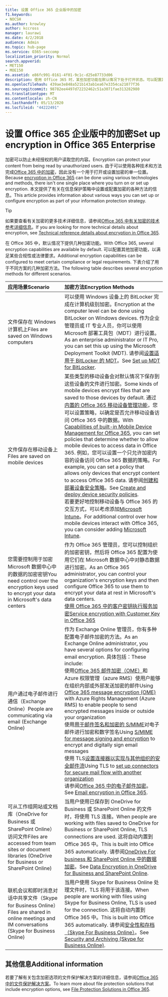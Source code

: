 ```yaml
---
title: 设置 Office 365 企业版中的加密
f1.keywords:
- NOCSH
ms.author: krowley
author: kccross
manager: laurawi
ms.date: 4/2/2018
audience: Admin
ms.topic: hub-page
ms.service: O365-seccomp
localization_priority: Normal
search.appverid:
- MET150
- MOE150
ms.assetid: e86fc991-0161-4f01-9c1c-d25e87733d06
description: 使用 Office 365 时，某些加密功能在默认情况下处于打开状态。可以配置其他功能以满足某些合规性或法律要求。
ms.openlocfilehash: 439ae3e848a521b143ab1ea67e3354ca21077f36
ms.sourcegitcommit: 98782ee4497d72232462c51a3071fae313282980
ms.translationtype: MT
ms.contentlocale: zh-CN
ms.lasthandoff: 05/13/2020
ms.locfileid: "44222491"
---
```

# <a name="set-up-encryption-in-office-365-enterprise"></a><span data-ttu-id="dc579-103">设置 Office 365 企业版中的加密</span><span class="sxs-lookup"><span data-stu-id="dc579-103">Set up encryption in Office 365 Enterprise</span></span>

<span data-ttu-id="dc579-104">加密可以防止未经授权的用户读取您的内容。</span><span class="sxs-lookup"><span data-stu-id="dc579-104">Encryption can protect your content from being read by unauthorized users.</span></span> <span data-ttu-id="dc579-105">由于可以使用各种技术和方法完成[Office 365 中的加密](encryption.md)，因此没有一个用于打开或设置加密的单一位置。</span><span class="sxs-lookup"><span data-stu-id="dc579-105">Because [encryption in Office 365](encryption.md) can be done using various technologies and methods, there isn't one single place where you turn on or set up encryption.</span></span> <span data-ttu-id="dc579-106">本文提供了有关在信息保护策略中设置或配置加密的各种方法的信息。</span><span class="sxs-lookup"><span data-stu-id="dc579-106">This article provides information about various ways you can set up or configure encryption as part of your information protection strategy.</span></span>
  
> [!TIP]
> <span data-ttu-id="dc579-107">如果要查看有关加密的更多技术详细信息，请参阅[Office 365 中有关加密的技术参考详细信息](technical-reference-details-about-encryption.md)。</span><span class="sxs-lookup"><span data-stu-id="dc579-107">If you are looking for more technical details about encryption, see [Technical reference details about encryption in Office 365](technical-reference-details-about-encryption.md).</span></span>
  
<span data-ttu-id="dc579-108">在 Office 365 中，默认情况下提供几种加密功能。</span><span class="sxs-lookup"><span data-stu-id="dc579-108">With Office 365, several encryption capabilities are available by default.</span></span> <span data-ttu-id="dc579-109">可以配置其他加密功能，以满足某些合规性或法律要求。</span><span class="sxs-lookup"><span data-stu-id="dc579-109">Additional encryption capabilities can be configured to meet certain compliance or legal requirements.</span></span> <span data-ttu-id="dc579-110">下表介绍了用于不同方案的几种加密方法。</span><span class="sxs-lookup"><span data-stu-id="dc579-110">The following table describes several encryption methods for different scenarios.</span></span>
  
|<span data-ttu-id="dc579-111">**应用场景**</span><span class="sxs-lookup"><span data-stu-id="dc579-111">**Scenario**</span></span>|<span data-ttu-id="dc579-112">**加密方法**</span><span class="sxs-lookup"><span data-stu-id="dc579-112">**Encryption Methods**</span></span>|
|:-----|:-----|
|<span data-ttu-id="dc579-113">文件保存在 Windows 计算机上</span><span class="sxs-lookup"><span data-stu-id="dc579-113">Files are saved on Windows computers</span></span>  <br/> |<span data-ttu-id="dc579-114">可以使用 Windows 设备上的 BitLocker 完成在计算机级别加密。</span><span class="sxs-lookup"><span data-stu-id="dc579-114">Encryption at the computer level can be done using BitLocker on Windows devices.</span></span> <span data-ttu-id="dc579-115">作为企业管理员或 IT 专业人员，你可以使用 Microsoft 部署工具包（MDT）进行设置。</span><span class="sxs-lookup"><span data-stu-id="dc579-115">As an enterprise administrator or IT Pro, you can set this up using the Microsoft Deployment Toolkit (MDT).</span></span> <span data-ttu-id="dc579-116">请参阅[设置适用于 BitLocker 的 MDT](https://go.microsoft.com/fwlink/?linkid=849282)。</span><span class="sxs-lookup"><span data-stu-id="dc579-116">See [Set up MDT for BitLocker](https://go.microsoft.com/fwlink/?linkid=849282).</span></span>  <br/> |
|<span data-ttu-id="dc579-117">文件保存在移动设备上</span><span class="sxs-lookup"><span data-stu-id="dc579-117">Files are saved on mobile devices</span></span>  <br/> |<span data-ttu-id="dc579-118">某些类型的移动设备会对默认情况下保存到这些设备的文件进行加密。</span><span class="sxs-lookup"><span data-stu-id="dc579-118">Some kinds of mobile devices encrypt files that are saved to those devices by default.</span></span> <span data-ttu-id="dc579-119">通过[内置的 Office 365 移动设备管理功能](https://support.microsoft.com/en-us/office/capabilities-of-built-in-mobile-device-management-for-microsoft-365-a1da44e5-7475-4992-be91-9ccec25905b0)，您可以设置策略，以确定是否允许移动设备访问 Office 365 中的数据。</span><span class="sxs-lookup"><span data-stu-id="dc579-119">With [Capabilities of built-in Mobile Device Management for Office 365](https://support.microsoft.com/en-us/office/capabilities-of-built-in-mobile-device-management-for-microsoft-365-a1da44e5-7475-4992-be91-9ccec25905b0), you can set policies that determine whether to allow mobile devices to access data in Office 365.</span></span> <span data-ttu-id="dc579-120">例如，您可以设置一个只允许加密内容的设备访问 Office 365 数据的策略。</span><span class="sxs-lookup"><span data-stu-id="dc579-120">For example, you can set a policy that allows only devices that encrypt content to access Office 365 data.</span></span> <span data-ttu-id="dc579-121">请参阅[创建和部署设备安全策略](https://support.microsoft.com/en-us/office/create-and-deploy-device-security-policies-d310f556-8bfb-497b-9bd7-fe3c36ea2fd6)。</span><span class="sxs-lookup"><span data-stu-id="dc579-121">See [Create and deploy device security policies](https://support.microsoft.com/en-us/office/create-and-deploy-device-security-policies-d310f556-8bfb-497b-9bd7-fe3c36ea2fd6).</span></span>  <br/> <span data-ttu-id="dc579-122">若要更好地控制移动设备与 Office 365 的交互方式，可以考虑添加[Microsoft Intune](https://docs.microsoft.com/mem/intune/fundamentals/setup-steps)。</span><span class="sxs-lookup"><span data-stu-id="dc579-122">For additional control over how mobile devices interact with Office 365, you can consider adding [Microsoft Intune](https://docs.microsoft.com/mem/intune/fundamentals/setup-steps).</span></span>  <br/> |
|<span data-ttu-id="dc579-123">您需要控制用于加密 Microsoft 数据中心中的数据的加密密钥</span><span class="sxs-lookup"><span data-stu-id="dc579-123">You need control over the encryption keys used to encrypt your data in Microsoft's data centers</span></span>  <br/> | <span data-ttu-id="dc579-124">作为 Office 365 管理员，您可以控制组织的加密密钥，然后将 Office 365 配置为使用它们在 Microsoft 数据中心中对静态数据进行加密。</span><span class="sxs-lookup"><span data-stu-id="dc579-124">As an Office 365 administrator, you can control your organization's encryption keys and then configure Office 365 to use them to encrypt your data at rest in Microsoft's data centers.</span></span>  <br/> [<span data-ttu-id="dc579-125">使用 Office 365 中的客户密钥执行服务加密</span><span class="sxs-lookup"><span data-stu-id="dc579-125">Service encryption with Customer Key in Office 365</span></span>](customer-key-overview.md) <br/> |
|<span data-ttu-id="dc579-126">用户通过电子邮件进行通信（Exchange Online）</span><span class="sxs-lookup"><span data-stu-id="dc579-126">People are communicating via email (Exchange Online)</span></span>  <br/> | <span data-ttu-id="dc579-127">作为 Exchange Online 管理员，你有多种配置电子邮件加密的方法。</span><span class="sxs-lookup"><span data-stu-id="dc579-127">As an Exchange Online administrator, you have several options for configuring email encryption.</span></span> <span data-ttu-id="dc579-128">具体包括：</span><span class="sxs-lookup"><span data-stu-id="dc579-128">These include:</span></span>  <br/>  <span data-ttu-id="dc579-129">使用[Office 365 邮件加密（OME）](set-up-new-message-encryption-capabilities.md)和 Azure 权限管理（azure RMS）使用户能够在组织内部或外部发送加密的邮件</span><span class="sxs-lookup"><span data-stu-id="dc579-129">Using [Office 365 message encryption (OME)](set-up-new-message-encryption-capabilities.md) with Azure Rights Management (Azure RMS) to enable people to send encrypted messages inside or outside your organization</span></span>  <br/>  <span data-ttu-id="dc579-130">使用[用于邮件签名和加密的 S/MIME](https://aka.ms/c6dozg)对电子邮件进行加密和数字签名</span><span class="sxs-lookup"><span data-stu-id="dc579-130">Using [S/MIME for message signing and encryption](https://aka.ms/c6dozg) to encrypt and digitally sign email messages</span></span>  <br/>  <span data-ttu-id="dc579-131">使用 TLS[设置连接器以实现与其他组织的安全邮件流](https://aka.ms/hs809p)</span><span class="sxs-lookup"><span data-stu-id="dc579-131">Using TLS to [set up connectors for secure mail flow with another organization](https://aka.ms/hs809p)</span></span> <br/>  <span data-ttu-id="dc579-132">请参阅[Office 365 中的电子邮件加密](https://aka.ms/hic3f7)。</span><span class="sxs-lookup"><span data-stu-id="dc579-132">See [Email encryption in Office 365](https://aka.ms/hic3f7).</span></span>  <br/> |
|<span data-ttu-id="dc579-133">可从工作组网站或文档库（OneDrive for Business 或 SharePoint Online）访问文件</span><span class="sxs-lookup"><span data-stu-id="dc579-133">Files are accessed from team sites or document libraries (OneDrive for Business or SharePoint Online)</span></span>  <br/> |<span data-ttu-id="dc579-134">当用户使用已保存到 OneDrive for Business 或 SharePoint Online 的文件时，将使用 TLS 连接。</span><span class="sxs-lookup"><span data-stu-id="dc579-134">When people are working with files saved to OneDrive for Business or SharePoint Online, TLS connections are used.</span></span> <span data-ttu-id="dc579-135">这将自动内置到 Office 365 中。</span><span class="sxs-lookup"><span data-stu-id="dc579-135">This is built into Office 365 automatically.</span></span> <span data-ttu-id="dc579-136">请参阅[OneDrive For business 和 SharePoint Online 中的数据加密](https://go.microsoft.com/fwlink/?linkid=526379)。</span><span class="sxs-lookup"><span data-stu-id="dc579-136">See [Data Encryption in OneDrive for Business and SharePoint Online](https://go.microsoft.com/fwlink/?linkid=526379).</span></span>  <br/> |
|<span data-ttu-id="dc579-137">联机会议和即时消息对话中共享文件（Skype for Business Online）</span><span class="sxs-lookup"><span data-stu-id="dc579-137">Files are shared in online meetings and IM conversations (Skype for Business Online)</span></span>  <br/> |<span data-ttu-id="dc579-138">当用户使用 Skype for Business Online 处理文件时，TLS 将用于该连接。</span><span class="sxs-lookup"><span data-stu-id="dc579-138">When people are working with files using Skype for Business Online, TLS is used for the connection.</span></span> <span data-ttu-id="dc579-139">这将自动内置到 Office 365 中。</span><span class="sxs-lookup"><span data-stu-id="dc579-139">This is built into Office 365 automatically.</span></span> <span data-ttu-id="dc579-140">请参阅[安全性和存档（Skype For Business Online）](https://aka.ms/nuq4ws)。</span><span class="sxs-lookup"><span data-stu-id="dc579-140">See [Security and Archiving (Skype for Business Online)](https://aka.ms/nuq4ws).</span></span>  <br/> |

## <a name="additional-information"></a><span data-ttu-id="dc579-141">其他信息</span><span class="sxs-lookup"><span data-stu-id="dc579-141">Additional information</span></span>

<span data-ttu-id="dc579-142">若要了解有关包含加密选项的文件保护解决方案的详细信息，请参阅[Office 365 中的文件保护解决方案](https://www.microsoft.com/download/details.aspx?id=55523)。</span><span class="sxs-lookup"><span data-stu-id="dc579-142">To learn more about file protection solutions that include encryption options, see [File Protection Solutions in Office 365](https://www.microsoft.com/download/details.aspx?id=55523).</span></span>
 
